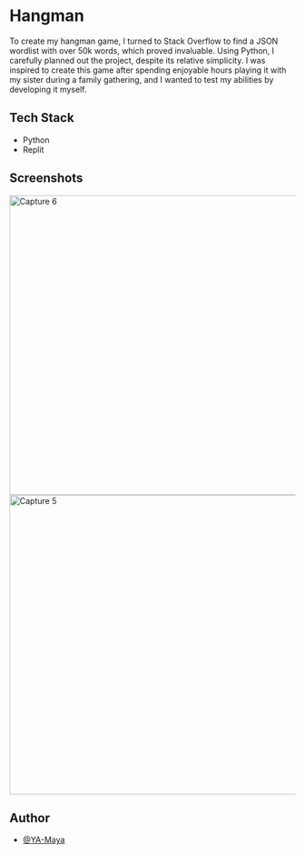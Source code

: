 # Hangman
To create my hangman game, I turned to Stack Overflow to find a JSON wordlist with over 50k words, which proved invaluable. Using Python, I carefully planned out the project, despite its relative simplicity. I was inspired to create this game after spending enjoyable hours playing it with my sister during a family gathering, and I wanted to test my abilities by developing it myself.

## Tech Stack
- Python
- Replit

## Screenshots
<img width="527" alt="Capture 6" src="https://user-images.githubusercontent.com/98185508/225889264-f8757524-c72a-4c55-a0d2-a9f8b912adac.PNG">
<img width="527" alt="Capture 5" src="https://user-images.githubusercontent.com/98185508/225889267-f9b4e1ae-bd82-437e-9207-94455ca834a3.PNG">


## Author
- [@YA-Maya](https://github.com/YA-Maya)
